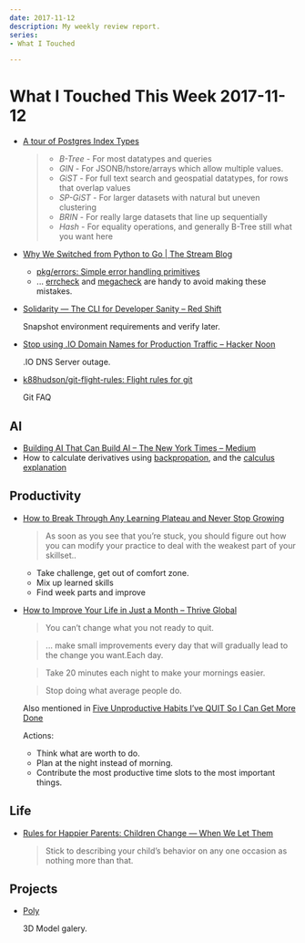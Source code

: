 ```yaml
---
date: 2017-11-12
description: My weekly review report.
series:
- What I Touched

---
```


# What I Touched This Week 2017-11-12


- [A tour of Postgres Index Types](https://www.citusdata.com/blog/2017/10/17/tour-of-postgres-index-types/)

    > * *B-Tree* - For most datatypes and queries
    > * *GIN* - For JSONB/hstore/arrays which allow multiple values.
    > * *GiST* - For full text search and geospatial datatypes, for rows that overlap values
    > * *SP-GiST* - For larger datasets with natural but uneven clustering
    > * *BRIN* - For really large datasets that line up sequentially
    > * *Hash* - For equality operations, and generally B-Tree still what you want here

- [Why We Switched from Python to Go | The Stream Blog](https://getstream.io/blog/switched-python-go/)

    - [pkg/errors: Simple error handling primitives](https://github.com/pkg/errors)
    - ... [errcheck](https://github.com/kisielk/errcheck) and [megacheck](https://github.com/dominikh/go-tools/tree/master/cmd/megacheck) are handy to avoid making these mistakes.

<!--more-->

- [Solidarity — The CLI for Developer Sanity – Red Shift](https://shift.infinite.red/solidarity-the-cli-for-developer-sanity-672fa81b98e9)

    Snapshot environment requirements and verify later.

- [Stop using .IO Domain Names for Production Traffic – Hacker Noon](https://hackernoon.com/stop-using-io-domain-names-for-production-traffic-b6aa17eeac20)

    .IO DNS Server outage.

- [k88hudson/git-flight-rules: Flight rules for git](https://github.com/k88hudson/git-flight-rules)

    Git FAQ

## AI

- [Building AI That Can Build AI – The New York Times – Medium](https://medium.com/the-new-york-times/building-ai-that-can-build-ai-7a0546be97bf)
- How to calculate derivatives using [backpropation](https://www.youtube.com/watch?v=Ilg3gGewQ5U), and the [calculus explanation](https://www.youtube.com/watch?v=tIeHLnjs5U8)

## Productivity

- [How to Break Through Any Learning Plateau and Never Stop Growing](https://www.nateliason.com/learning-plateau/)

    > As soon as you see that you’re stuck, you should figure out how you can modify your practice to deal with the weakest part of your skillset..  

    - Take challenge, get out of comfort zone.
    - Mix up learned skills
    - Find week parts and improve

- [How to Improve Your Life in Just a Month – Thrive Global](https://journal.thriveglobal.com/how-to-improve-your-life-in-just-a-month-eed6c90ee6c4)

    > You can’t change what you not ready to quit.  

    > ... make small improvements every day that will gradually lead to the change you want.Each day.  

    > Take 20 minutes each night to make your mornings easier.  

    > Stop doing what average people do.  

    Also mentioned in [Five Unproductive Habits I’ve QUIT So I Can Get More Done](https://medium.com/personal-growth/five-unproductive-habits-ive-quit-so-i-can-get-more-done-830c6836e694)

    Actions:

    - Think what are worth to do.
    - Plan at the night instead of morning.
    - Contribute the most productive time slots to the most important things.

## Life

- [Rules for Happier Parents: Children Change — When We Let Them](https://betterhumans.coach.me/rules-for-happier-parents-children-change-when-we-let-them-cb93816b41ce)

    > Stick to describing your child’s behavior on any one occasion as nothing more than that.

## Projects

- [Poly](https://poly.google.com/)

    3D Model galery.

